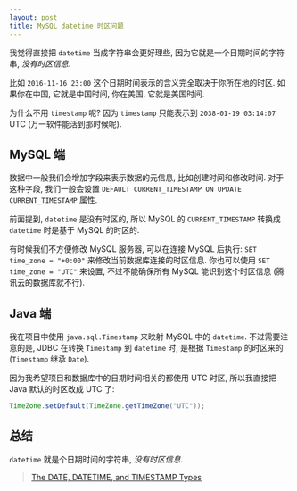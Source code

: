 ```yaml
---
layout: post
title: MySQL datetime 时区问题
---
```


我觉得直接把 `datetime` 当成字符串会更好理些, 因为它就是一个日期时间的字符串, *没有时区信息*.

比如 `2016-11-16 23:00` 这个日期时间表示的含义完全取决于你所在地的时区.
如果你在中国, 它就是中国时间, 你在美国, 它就是美国时间.

为什么不用 `timestamp` 呢? 因为 `timestamp` 只能表示到 `2038-01-19 03:14:07` UTC (万一软件能活到那时候呢).

## MySQL 端

数据中一般我们会增加字段来表示数据的元信息, 比如创建时间和修改时间. 对于这种字段,
我们一般会设置 `DEFAULT CURRENT_TIMESTAMP ON UPDATE CURRENT_TIMESTAMP` 属性.

前面提到, `datetime` 是没有时区的, 所以 MySQL 的 `CURRENT_TIMESTAMP` 转换成 `datetime`
时是基于 MySQL 的时区的.

有时候我们不方便修改 MySQL 服务器, 可以在连接 MySQL 后执行: `SET time_zone = "+0:00"`
来修改当前数据库连接的时区信息. 你也可以使用 `SET time_zone = "UTC"` 来设置,
不过不能确保所有 MySQL 能识别这个时区信息 (腾讯云的数据库就不行).

## Java 端

我在项目中使用 `java.sql.Timestamp` 来映射 MySQL 中的 `datetime`. 不过需要注意的是, 
JDBC 在转换 `Timestamp` 到 `datetime` 时, 是根据 `Timestamp` 的时区来的 (`Timestamp`
继承 `Date`).

因为我希望项目和数据库中的日期时间相关的都使用 UTC 时区, 所以我直接把 Java
默认的时区改成 UTC 了:

``` java
TimeZone.setDefault(TimeZone.getTimeZone("UTC"));
```

## 总结

`datetime` 就是个日期时间的字符串, *没有时区信息*.

> [The DATE, DATETIME, and TIMESTAMP Types](https://dev.mysql.com/doc/refman/5.5/en/datetime.html)
